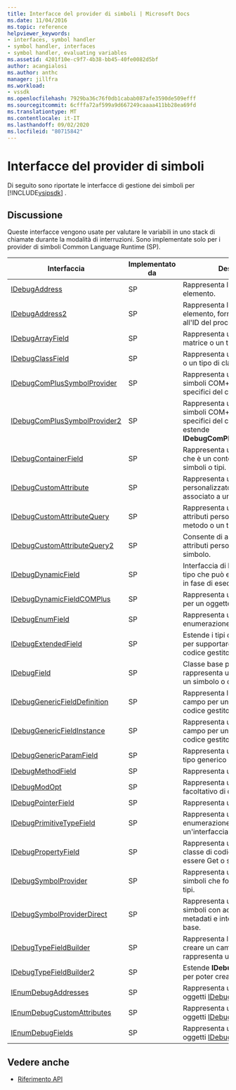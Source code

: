 ```yaml
---
title: Interfacce del provider di simboli | Microsoft Docs
ms.date: 11/04/2016
ms.topic: reference
helpviewer_keywords:
- interfaces, symbol handler
- symbol handler, interfaces
- symbol handler, evaluating variables
ms.assetid: 4201f10e-c9f7-4b38-bb45-40fe0082d5bf
author: acangialosi
ms.author: anthc
manager: jillfra
ms.workload:
- vssdk
ms.openlocfilehash: 7929ba36c76f0db1cabab087afe3590de509efff
ms.sourcegitcommit: 6cfffa72af599a9d667249caaaa411bb28ea69fd
ms.translationtype: MT
ms.contentlocale: it-IT
ms.lasthandoff: 09/02/2020
ms.locfileid: "80715842"
---
```

# <a name="symbol-provider-interfaces"></a>Interfacce del provider di simboli
Di seguito sono riportate le interfacce di gestione dei simboli per [!INCLUDE[vsipsdk](../../../extensibility/includes/vsipsdk_md.md)] .

## <a name="discussion"></a>Discussione
 Queste interfacce vengono usate per valutare le variabili in uno stack di chiamate durante la modalità di interruzioni. Sono implementate solo per i provider di simboli Common Language Runtime (SP).

|Interfaccia|Implementato da|Descrizione|
|---------------|--------------------|-----------------|
|[IDebugAddress](../../../extensibility/debugger/reference/idebugaddress.md)|SP|Rappresenta l'indirizzo di un elemento.|
|[IDebugAddress2](../../../extensibility/debugger/reference/idebugaddress2.md)|SP|Rappresenta l'indirizzo di un elemento, fornendo l'accesso all'ID del processo.|
|[IDebugArrayField](../../../extensibility/debugger/reference/idebugarrayfield.md)|SP|Rappresenta un simbolo di matrice o un tipo di matrice.|
|[IDebugClassField](../../../extensibility/debugger/reference/idebugclassfield.md)|SP|Rappresenta un simbolo di classe o un tipo di classe.|
|[IDebugComPlusSymbolProvider](../../../extensibility/debugger/reference/idebugcomplussymbolprovider.md)|SP|Rappresenta un provider di simboli COM+ con metodi specifici del codice gestito.|
|[IDebugComPlusSymbolProvider2](../../../extensibility/debugger/reference/idebugcomplussymbolprovider2.md)|SP|Rappresenta un provider di simboli COM+ con metodi specifici del codice gestito ed estende **IDebugComPlusSymbolProvider**.|
|[IDebugContainerField](../../../extensibility/debugger/reference/idebugcontainerfield.md)|SP|Rappresenta un simbolo o un tipo che è un contenitore per altri simboli o tipi.|
|[IDebugCustomAttribute](../../../extensibility/debugger/reference/idebugcustomattribute.md)|SP|Rappresenta un attributo personalizzato che può essere associato a un simbolo.|
|[IDebugCustomAttributeQuery](../../../extensibility/debugger/reference/idebugcustomattributequery.md)|SP|Rappresenta una query per gli attributi personalizzati su un metodo o un tipo.|
|[IDebugCustomAttributeQuery2](../../../extensibility/debugger/reference/idebugcustomattributequery2.md)|SP|Consente di accedere agli attributi personalizzati su un simbolo.|
|[IDebugDynamicField](../../../extensibility/debugger/reference/idebugdynamicfield.md)|SP|Interfaccia di base per qualsiasi tipo che può essere determinato in fase di esecuzione.|
|[IDebugDynamicFieldCOMPlus](../../../extensibility/debugger/reference/idebugdynamicfieldcomplus.md)|SP|Rappresenta un campo dinamico per un oggetto [IDebugBinder](../../../extensibility/debugger/reference/idebugbinder.md) .|
|[IDebugEnumField](../../../extensibility/debugger/reference/idebugenumfield.md)|SP|Rappresenta un tipo di enumerazione.|
|[IDebugExtendedField](../../../extensibility/debugger/reference/idebugextendedfield.md)|SP|Estende i tipi di campi disponibili per supportare i generics di codice gestito.|
|[IDebugField](../../../extensibility/debugger/reference/idebugfield.md)|SP|Classe base per tutti i campi; rappresenta una descrizione di un simbolo o di un tipo.|
|[IDebugGenericFieldDefinition](../../../extensibility/debugger/reference/idebuggenericfielddefinition.md)|SP|Rappresenta la definizione di un campo per un tipo generico di codice gestito.|
|[IDebugGenericFieldInstance](../../../extensibility/debugger/reference/idebuggenericfieldinstance.md)|SP|Rappresenta un'istanza di un campo per un tipo generico di codice gestito.|
|[IDebugGenericParamField](../../../extensibility/debugger/reference/idebuggenericparamfield.md)|SP|Rappresenta un parametro per un tipo generico di codice gestito.|
|[IDebugMethodField](../../../extensibility/debugger/reference/idebugmethodfield.md)|SP|Rappresenta un metodo.|
|[IDebugModOpt](../../../extensibility/debugger/reference/idebugmodopt.md)|SP|Rappresenta un modificatore facoltativo di debug.|
|[IDebugPointerField](../../../extensibility/debugger/reference/idebugpointerfield.md)|SP|Rappresenta un puntatore.|
|[IDebugPrimitiveTypeField](../../../extensibility/debugger/reference/idebugprimitivetypefield.md)|SP|Rappresenta un valore di enumerazione di tipo primitivo da un'interfaccia [IDebugField](../../../extensibility/debugger/reference/idebugfield.md) .|
|[IDebugPropertyField](../../../extensibility/debugger/reference/idebugpropertyfield.md)|SP|Rappresenta una proprietà di una classe di codice gestito che può essere Get o set.|
|[IDebugSymbolProvider](../../../extensibility/debugger/reference/idebugsymbolprovider.md)|SP|Rappresenta un provider di simboli che fornisce i simboli e i tipi.|
|[IDebugSymbolProviderDirect](../../../extensibility/debugger/reference/idebugsymbolproviderdirect.md)|SP|Rappresenta un provider di simboli con accesso diretto a metadati e interfacce di simboli di base.|
|[IDebugTypeFieldBuilder](../../../extensibility/debugger/reference/idebugtypefieldbuilder.md)|SP|Rappresenta la possibilità di creare un campo che rappresenta un tipo.|
|[IDebugTypeFieldBuilder2](../../../extensibility/debugger/reference/idebugtypefieldbuilder2.md)|SP|Estende **IDebugTypeFieldBuilder** per poter creare tipi di matrici.|
|[IEnumDebugAddresses](../../../extensibility/debugger/reference/ienumdebugaddresses.md)|SP|Rappresenta una raccolta di oggetti [IDebugAddress](../../../extensibility/debugger/reference/idebugaddress.md) .|
|[IEnumDebugCustomAttributes](../../../extensibility/debugger/reference/ienumdebugcustomattributes.md)|SP|Rappresenta una raccolta di oggetti [IDebugCustomAttribute](../../../extensibility/debugger/reference/idebugcustomattribute.md) .|
|[IEnumDebugFields](../../../extensibility/debugger/reference/ienumdebugfields.md)|SP|Rappresenta una raccolta di oggetti [IDebugField](../../../extensibility/debugger/reference/idebugfield.md) .|

## <a name="see-also"></a>Vedere anche
- [Riferimento API](../../../extensibility/debugger/reference/api-reference-visual-studio-debugging.md)
